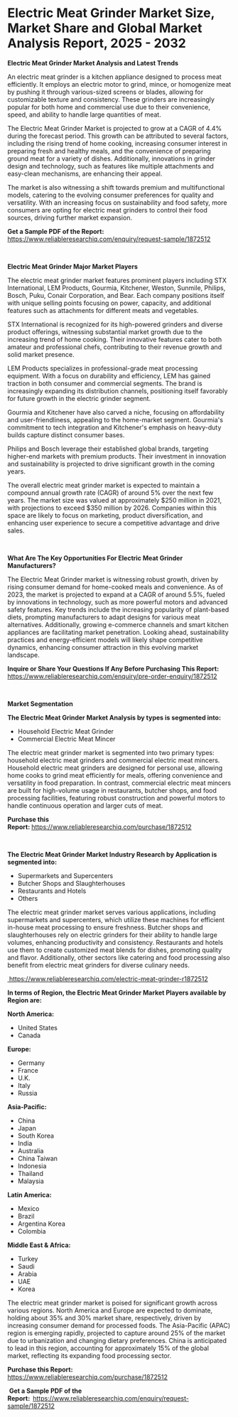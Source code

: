 <p><h1>Electric Meat Grinder Market Size, Market Share and Global Market Analysis Report, 2025 - 2032</h1></p><p><strong>Electric Meat Grinder Market Analysis and Latest Trends</strong></p>
<p><p>An electric meat grinder is a kitchen appliance designed to process meat efficiently. It employs an electric motor to grind, mince, or homogenize meat by pushing it through various-sized screens or blades, allowing for customizable texture and consistency. These grinders are increasingly popular for both home and commercial use due to their convenience, speed, and ability to handle large quantities of meat.</p><p>The Electric Meat Grinder Market is projected to grow at a CAGR of 4.4% during the forecast period. This growth can be attributed to several factors, including the rising trend of home cooking, increasing consumer interest in preparing fresh and healthy meals, and the convenience of preparing ground meat for a variety of dishes. Additionally, innovations in grinder design and technology, such as features like multiple attachments and easy-clean mechanisms, are enhancing their appeal.</p><p>The market is also witnessing a shift towards premium and multifunctional models, catering to the evolving consumer preferences for quality and versatility. With an increasing focus on sustainability and food safety, more consumers are opting for electric meat grinders to control their food sources, driving further market expansion.</p></p>
<p><strong>Get a Sample PDF of the Report:&nbsp;</strong> <a href="https://www.reliableresearchiq.com/enquiry/request-sample/1872512?utm_campaign=2277&utm_medium=2&utm_source=Github&utm_content=ia&utm_term=16042025&utm_id=electric-meat-grinder">https://www.reliableresearchiq.com/enquiry/request-sample/1872512</a></p>
<p>&nbsp;</p>
<p><strong>Electric Meat Grinder Major Market Players</strong></p>
<p><p>The electric meat grinder market features prominent players including STX International, LEM Products, Gourmia, Kitchener, Weston, Sunmile, Philips, Bosch, Puku, Conair Corporation, and Bear. Each company positions itself with unique selling points focusing on power, capacity, and additional features such as attachments for different meats and vegetables.</p><p>STX International is recognized for its high-powered grinders and diverse product offerings, witnessing substantial market growth due to the increasing trend of home cooking. Their innovative features cater to both amateur and professional chefs, contributing to their revenue growth and solid market presence.</p><p>LEM Products specializes in professional-grade meat processing equipment. With a focus on durability and efficiency, LEM has gained traction in both consumer and commercial segments. The brand is increasingly expanding its distribution channels, positioning itself favorably for future growth in the electric grinder segment.</p><p>Gourmia and Kitchener have also carved a niche, focusing on affordability and user-friendliness, appealing to the home-market segment. Gourmia's commitment to tech integration and Kitchener's emphasis on heavy-duty builds capture distinct consumer bases.</p><p>Philips and Bosch leverage their established global brands, targeting higher-end markets with premium products. Their investment in innovation and sustainability is projected to drive significant growth in the coming years.</p><p>The overall electric meat grinder market is expected to maintain a compound annual growth rate (CAGR) of around 5% over the next few years. The market size was valued at approximately $250 million in 2021, with projections to exceed $350 million by 2026. Companies within this space are likely to focus on marketing, product diversification, and enhancing user experience to secure a competitive advantage and drive sales.</p></p>
<p>&nbsp;</p>
<p><strong>What Are The Key Opportunities For Electric Meat Grinder Manufacturers?</strong></p>
<p><p>The Electric Meat Grinder market is witnessing robust growth, driven by rising consumer demand for home-cooked meals and convenience. As of 2023, the market is projected to expand at a CAGR of around 5.5%, fueled by innovations in technology, such as more powerful motors and advanced safety features. Key trends include the increasing popularity of plant-based diets, prompting manufacturers to adapt designs for various meat alternatives. Additionally, growing e-commerce channels and smart kitchen appliances are facilitating market penetration. Looking ahead, sustainability practices and energy-efficient models will likely shape competitive dynamics, enhancing consumer attraction in this evolving market landscape.</p></p>
<p><strong>Inquire or Share Your Questions If Any Before Purchasing This Report:</strong> <a href="https://www.reliableresearchiq.com/enquiry/pre-order-enquiry/1872512?utm_campaign=2277&utm_medium=2&utm_source=Github&utm_content=ia&utm_term=16042025&utm_id=electric-meat-grinder">https://www.reliableresearchiq.com/enquiry/pre-order-enquiry/1872512</a></p>
<p>&nbsp;</p>
<p><strong>Market Segmentation</strong></p>
<p><strong>The Electric Meat Grinder Market Analysis by types is segmented into:</strong></p>
<p><ul><li>Household Electric Meat Grinder</li><li>Commercial Electric Meat Mincer</li></ul></p>
<p><p>The electric meat grinder market is segmented into two primary types: household electric meat grinders and commercial electric meat mincers. Household electric meat grinders are designed for personal use, allowing home cooks to grind meat efficiently for meals, offering convenience and versatility in food preparation. In contrast, commercial electric meat mincers are built for high-volume usage in restaurants, butcher shops, and food processing facilities, featuring robust construction and powerful motors to handle continuous operation and larger cuts of meat.</p></p>
<p><strong>Purchase this Report:&nbsp;</strong><a href="https://www.reliableresearchiq.com/purchase/1872512?utm_campaign=2277&utm_medium=2&utm_source=Github&utm_content=ia&utm_term=16042025&utm_id=electric-meat-grinder">https://www.reliableresearchiq.com/purchase/1872512</a></p>
<p>&nbsp;</p>
<p><strong>The Electric Meat Grinder Market Industry Research by Application is segmented into:</strong></p>
<p><ul><li>Supermarkets and Supercenters</li><li>Butcher Shops and Slaughterhouses</li><li>Restaurants and Hotels</li><li>Others</li></ul></p>
<p><p>The electric meat grinder market serves various applications, including supermarkets and supercenters, which utilize these machines for efficient in-house meat processing to ensure freshness. Butcher shops and slaughterhouses rely on electric grinders for their ability to handle large volumes, enhancing productivity and consistency. Restaurants and hotels use them to create customized meat blends for dishes, promoting quality and flavor. Additionally, other sectors like catering and food processing also benefit from electric meat grinders for diverse culinary needs.</p></p>
<p><a href="https://www.reliableresearchiq.com/electric-meat-grinder-r1872512?utm_campaign=2277&utm_medium=2&utm_source=Github&utm_content=ia&utm_term=16042025&utm_id=electric-meat-grinder">&nbsp;https://www.reliableresearchiq.com/electric-meat-grinder-r1872512</a></p>
<p><strong>In terms of Region, the Electric Meat Grinder Market Players available by Region are:</strong></p>
<p>
    <p> <strong> North America: </strong>
        <ul>
            <li>United States</li>
            <li>Canada</li>
        </ul>
        </p> 
    <p> <strong> Europe: </strong>
        <ul>
            <li>Germany</li>
            <li>France</li>
            <li>U.K.</li>
            <li>Italy</li>
            <li>Russia</li>
        </ul>
        </p> 
    <p> <strong> Asia-Pacific: </strong>
        <ul>
            <li>China</li>
            <li>Japan</li>
            <li>South Korea</li>
            <li>India</li>
            <li>Australia</li>
            <li>China Taiwan</li>
            <li>Indonesia</li>
            <li>Thailand</li>
            <li>Malaysia</li>
        </ul>
        </p> 
    <p> <strong> Latin America: </strong>
        <ul>
            <li>Mexico</li>
            <li>Brazil</li>
            <li>Argentina Korea</li>
            <li>Colombia</li>
        </ul>
        </p> 
    <p> <strong> Middle East & Africa: </strong>
        <ul>
            <li>Turkey</li>
            <li>Saudi</li>
            <li>Arabia</li>
            <li>UAE</li>
            <li>Korea</li>
        </ul>
    </p>
    </p>
<p><p>The electric meat grinder market is poised for significant growth across various regions. North America and Europe are expected to dominate, holding about 35% and 30% market share, respectively, driven by increasing consumer demand for processed foods. The Asia-Pacific (APAC) region is emerging rapidly, projected to capture around 25% of the market due to urbanization and changing dietary preferences. China is anticipated to lead in this region, accounting for approximately 15% of the global market, reflecting its expanding food processing sector.</p></p>
<p><strong>Purchase this Report: </strong><a href="https://www.reliableresearchiq.com/purchase/1872512?utm_campaign=2277&utm_medium=2&utm_source=Github&utm_content=ia&utm_term=16042025&utm_id=electric-meat-grinder">https://www.reliableresearchiq.com/purchase/1872512</a></p>
<p>&nbsp;<strong>Get a Sample PDF of the Report:&nbsp;&nbsp;</strong><a href="https://www.reliableresearchiq.com/enquiry/request-sample/1872512?utm_campaign=2277&utm_medium=2&utm_source=Github&utm_content=ia&utm_term=16042025&utm_id=electric-meat-grinder">https://www.reliableresearchiq.com/enquiry/request-sample/1872512</a></p>
<p><strong></strong></p>
<p><p></p><p></p><p></p></p>